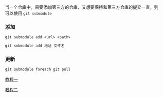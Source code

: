 当一个仓库中，需要添加第三方的仓库，又想要保持和第三方仓库的提交一直，则可以使用  `git submodule`

### 添加
`git submodule add <url> <path>`

```js
git submodule add 地址 文件名
```

### 更新
```js
git submodule foreach git pull 
```

[教程一](https://blog.csdn.net/guotianqing/article/details/82391665)

[教程二](https://www.jianshu.com/p/e27a978ddb88)